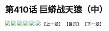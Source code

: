 # 第410话 巨蟒战天猿（中）
![](https://mhpic.xiaomingtaiji.net/comic/D/斗破苍穹拆分版/410话/1.jpg-zymk.middle.webp)
![](https://mhpic.xiaomingtaiji.net/comic/D/斗破苍穹拆分版/410话/2.jpg-zymk.middle.webp)
![](https://mhpic.xiaomingtaiji.net/comic/D/斗破苍穹拆分版/410话/3.jpg-zymk.middle.webp)
![](https://mhpic.xiaomingtaiji.net/comic/D/斗破苍穹拆分版/410话/4.jpg-zymk.middle.webp)
![](https://mhpic.xiaomingtaiji.net/comic/D/斗破苍穹拆分版/410话/5.jpg-zymk.middle.webp)
![](https://mhpic.xiaomingtaiji.net/comic/D/斗破苍穹拆分版/410话/6.jpg-zymk.middle.webp)
[【上一章】](./409.md)
[【目录】](./README.md)
[【下一章】](./411.md)
